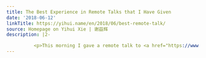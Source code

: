 ```yaml
---
title: The Best Experience in Remote Talks that I Have Given
date: '2018-06-12'
linkTitle: https://yihui.name/en/2018/06/best-remote-talk/
source: Homepage on Yihui Xie | 谢益辉
description: |2-

          <p>This morning I gave a remote talk to <a href="https://www.scilifelab.se/events/raukr-advanced-r-for-bioinformatics-summer-school/">a summer school</a> in Sweden named &ldquo;RaukR&rdquo;. It is the first time I have felt completely satisfied by the video conference equipment. The audio quality was amazing: I was able to clearly hear everyone in the room (they use a wireless microphone), and I feel it is even better than when I physically stand on a podium (in which case I sometimes c
---
```

